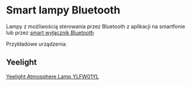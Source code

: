 # Smart lampy Bluetooth
Lampy z możliwością sterowania przez Bluetooth z aplikacji na smartfonie lub przez [smart wyłącznik Bluetooth](Smart-wylaczniki-Bluetooth)

Przykładowe urządzenia:
## Yeelight
[Yeelight Atmosphere Lamp YLFW01YL](../producenci/Yeelight/Yeelight-Atmosphere-Lamp-YLFW01YL)
